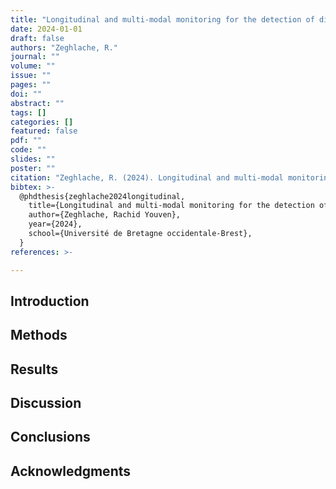 ```yaml
---
title: "Longitudinal and multi-modal monitoring for the detection of diabetic retinopathy using deep learning"
date: 2024-01-01
draft: false
authors: "Zeghlache, R."
journal: ""
volume: ""
issue: ""
pages: ""
doi: ""
abstract: ""
tags: []
categories: []
featured: false
pdf: ""
code: ""
slides: ""
poster: ""
citation: "Zeghlache, R. (2024). Longitudinal and multi-modal monitoring for the detection of diabetic retinopathy using deep learning."
bibtex: >-
  @phdthesis{zeghlache2024longitudinal,
    title={Longitudinal and multi-modal monitoring for the detection of diabetic retinopathy using deep learning},
    author={Zeghlache, Rachid Youven},
    year={2024},
    school={Université de Bretagne occidentale-Brest},
  }
references: >-

---
```


## Introduction

## Methods

## Results

## Discussion

## Conclusions

## Acknowledgments
